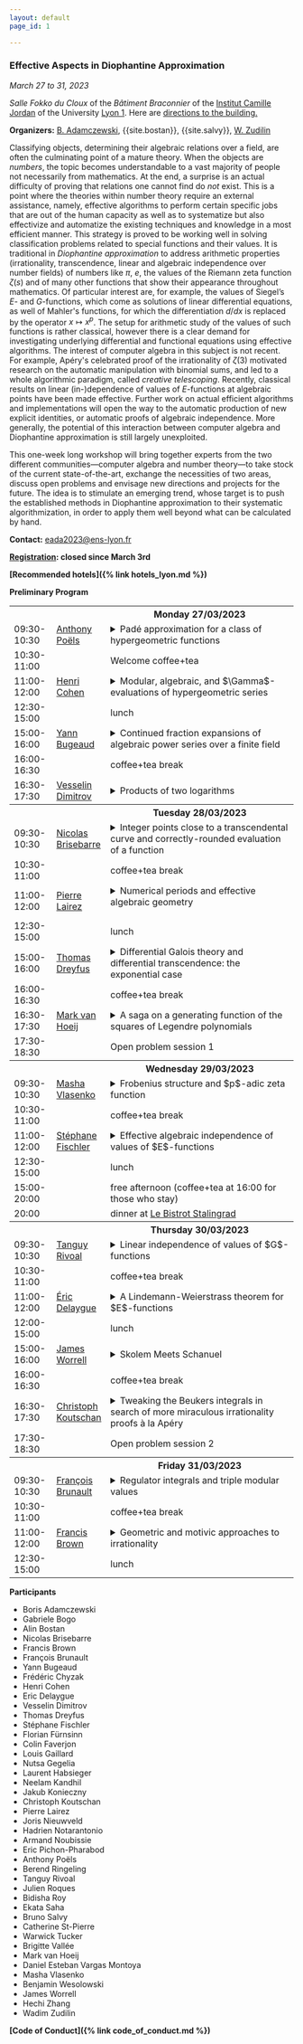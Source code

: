 ```yaml
---
layout: default
page_id: 1

---
```


### Effective Aspects in Diophantine Approximation

*March 27 to 31, 2023*

*Salle Fokko du Cloux* of the *Bâtiment Braconnier* of the [Institut Camille Jordan](https://math.univ-lyon1.fr/?lang=en) of the University [Lyon 1](https://www.univ-lyon1.fr/en). Here are [directions to the building.](https://goo.gl/maps/QTZVntCpjcZtYBcA7) 

**Organizers:** [B. Adamczewski](https://adamczewski.perso.math.cnrs.fr), {{site.bostan}}, {{site.salvy}}, [W. Zudilin](https://www.math.ru.nl/~wzudilin/) 

Classifying objects, determining their algebraic relations over a field, are often the culminating point of a mature theory.
When the objects are *numbers*, the topic becomes understandable to a vast majority of people not necessarily from mathematics.
At the end, a surprise is an actual difficulty of proving that relations one cannot find do *not* exist.
This is a point where the theories within number theory require an external assistance, namely, effective algorithms to perform certain specific jobs that are out of the human capacity as well as to systematize but also effectivize and automatize the existing techniques and knowledge in a most efficient manner.
This strategy is proved to be working well in solving classification problems related to special functions and their values.
It is traditional in *Diophantine approximation* to address arithmetic properties (irrationality, transcendence, linear and algebraic independence over number fields) of numbers like $\pi$, $e$, the values of the Riemann zeta function $\zeta(s)$ and of many other functions that show their appearance throughout mathematics. 
Of particular interest are, for example, the values of Siegel’s $E$- and $G$-functions, which come as solutions of linear differential equations, as well of Mahler's functions, for which the differentiation $d/dx$ is replaced by the operator $x\mapsto x^p$.
The setup for arithmetic study of the values of such functions is rather classical, however there is a clear demand for investigating underlying differential and functional equations using effective algorithms.
The interest of computer algebra in this subject is not recent. 
For example, Apéry's celebrated proof of the irrationality of $\zeta(3)$ motivated research on the automatic manipulation with binomial sums, and led to a whole algorithmic paradigm, called  *creative telescoping*.
Recently, classical results on linear (in-)dependence of values of $E$-functions at algebraic points 
have been made effective. 
Further work on actual efficient algorithms and implementations will open the way to the automatic production of new explicit identities, or automatic proofs of algebraic independence. More generally, the potential of this interaction between computer algebra and Diophantine approximation is still largely unexploited. 

This one-week long workshop will bring together experts from the two different communities––computer algebra and number theory––to take stock of the current state-of-the-art, exchange the necessities of two areas, discuss open problems and envisage new directions and projects for the future.
The idea is to stimulate an emerging trend, whose target is to push the established methods in Diophantine approximation to their systematic algorithmization, 
in order to apply them well beyond what can be calculated by hand.

**Contact:** [eada2023@ens-lyon.fr](mailto:eada2023@ens-lyon.fr)

**[Registration](https://eada23.sciencesconf.org): closed since March 3rd**

**[Recommended hotels]({% link hotels_lyon.md %})**

**Preliminary Program**

<table>
	<tbody>
	<tr>
      <th style="width:15%"> </th>
      <th style="width:15%" style="text-align: center"> </th>
      <th style="width:70%">Monday 27/03/2023</th>
    </tr>
<tr><td> 09:30-10:30</td><td>
  <a href="http://apoels-math-u.net">Anthony Poëls</a></td>
  <td>  
    <details>
    <summary>
      Padé approximation for a class of hypergeometric functions
    </summary>
    <blockquote>In a recent work in collaboration with Makoto Kawashima with established new (effective) irrationality measures for values of functions which belong to a certain class of hypergeometric functions (including shifted logarithmic functions and binomial functions). In this talk, we will try to explain the ideas behind our proofs and constructions.
  </blockquote>
  </details>
  </td>
    </tr>
<tr><td> 10:30-11:00</td><td></td><td>Welcome coffee+tea</td></tr>
<tr><td> 11:00-12:00</td><td>
	<a href="https://www.math.u-bordeaux.fr/~hecohen/">Henri Cohen</a></td>
<td><details>
<summary>
Modular, algebraic, and $\Gamma$-evaluations of hypergeometric series
</summary>
<blockquote>We first give conjecturally complete parametric evaluations
of Gauss's $_2F_1$ hypergeometric functions in terms of finite sums of gamma quotients.
We then generalize the connection due to Fricke with the Eisenstein series $E_4$
to give functional evaluations of $_2F_1$ corresponding to hyperbolic triangle groups.
Finally, we show how a long search has enabled us to find almost $1000$ evaluations
of $_2F_1(a,b,c,z)$ with all parameters rational and the result algebraic, and mention
that they are probably $90\%$ complete for arithmetic triangle groups.</blockquote>
</details>
</td>
</tr>
<tr><td> 12:30-15:00</td><td></td><td> lunch</td></tr>
<tr><td> 15:00-16:00</td><td>
	<a href="https://irma.math.unistra.fr/~bugeaud/">Yann Bugeaud</a></td>
  <td><details><summary>Continued fraction expansions of algebraic power series over a finite field</summary><blockquote>Almost nothing is known on the continued fraction expansion of an algebraic real number of degree at least three. 
The situation is different over the field of power series $\mathbb{F}_p((x^{-1}))$, where $p$ is a prime 
number. For instance, there are algebraic power series of degree at least three whose sequence 
of partial quotients have bounded degree. And there are as well 
algebraic power series of degree at least three which are very well approximable by rational fractions: 
the analogue of Liouville's theorem is best possible in $\mathbb{F}_p((x^{-1}))$. 
Recently, in a joint work with Han (built on a previous work by Han and Hu), we proved that,  for any
distinct nonconstant polynomials $a, b$ in $\mathbb{F}_2 [x]$, the power series 
$$
[a; b, b, a, b, a, a, b, \ldots ] = a  + \frac{1}{b + \frac{1}{b + \cdots}} ,
$$
whose sequence of partial quotients is given by 
the Thue–Morse sequence, is algebraic of degree $4$ over $\mathbb{F}_2 (x)$.
We discuss this and related results. 
Furthermore, we give a complete description of the continued fraction expansion of the 
algebraic power series $(1 + x^{-1})^{j/d}$ in $\mathbb{F}_p((x^{-1}))$, where $j, d$ are coprime integers with 
$d \ge 3$, $1 \le j < d/2$, and $\gcd(p, jd) = 1$. (Joint work with Han). 
</blockquote></details></td></tr>
<tr><td> 16:00-16:30</td><td></td><td>coffee+tea break</td></tr>
<tr><td> 16:30-17:30</td><td><a href="https://www.ias.edu/scholars/vesselin-dimitrov">Vesselin Dimitrov</a></td>
  <td><details>
    <summary>Products of two logarithms
    </summary>
    <blockquote>We explain in detail how to build upon Apéry's method in the framework of arithmetic holonomy bounds to prove the $\mathbb Q$-linear independence of $1, \log(1+1/m), \log(1+1/n)$, and $\log(1+1/m)\log(1+1/n)$ for the range $0 < |1-m/n| < \epsilon_0$ (a positive absolute constant), and how to upgrade the qualitative proof to a quantitative linear independence measure. We further discuss the relations to the classical theory of $G$-functions. This is a report on a joint work with Frank Calegari and Yunqing Tang. 
    </blockquote>
  </details>
  </td></tr>
	<tr>
      <th> </th>
      <th style="text-align: center"> </th>
      <th>Tuesday 28/03/2023</th>
    </tr>
<tr><td>09:30-10:30</td><td><a href="http://perso.ens-lyon.fr/nicolas.brisebarre/">Nicolas Brisebarre</a></td>
  <td><details>
    <summary>Integer points close to a transcendental curve and
correctly-rounded evaluation of a function</summary>
<blockquote>Despite several significant advances over the last 30 years, guaranteeing the correctly rounded evaluation of elementary functions, such as the cosine, the exponential or the cube root for example, remains a difficult problem. It can be formulated as a Diophantine approximation problem, called the table maker's dilemma, which consists in determining points with integer coordinates close to a curve. In a recent work, we propose two algorithmic approaches to tackle this problem. They are closely linked to a celebrated work by Bombieri and Pila and to the so-called Coppersmith method, which has become classic in cryptography. We will present the initial context, one of our approaches and the results of practical experiments. This is joint work with Guillaume Hanrot (ENS Lyon).
  </blockquote>
</details></td></tr>
<tr><td>10:30-11:00</td><td></td><td> coffee+tea break</td></tr>
<tr><td>11:00-12:00</td><td>
  <a href="https://pierre.lairez.fr">Pierre Lairez</a></td>
  <td>  
    <details>
      <summary>
        Numerical periods and effective algebraic geometry
      </summary>
      <blockquote>
Building on symbolic integration and numerical evaluation of D-finite
functions, we can compute numerically periods of rational integrals with
high precision. I will show the main lines of the method and develop
three applications: (1) computing the volume of semialgebraic sets; (2)
uncovering algebraic curves lying on complex surfaces; (3) computing the
singular homology of projective hypersurfaces.

This is based on joint work with Marc Mezzarobba, Eric Pichon-Pharabod,
Mohab Safey El Din, Emre Sertöz, and Pierre Vanhove.
      </blockquote>
      </details>
  </td>
</tr>
<tr><td>12:30-15:00</td><td></td><td>  lunch</td></tr>
<tr><td>15:00-16:00</td><td>
  <a href="https://sites.google.com/site/thomasdreyfusmaths/">Thomas Dreyfus</a></td>
  <td>  
    <details>
      <summary>
        Differential Galois theory and differential transcendence: the exponential case
      </summary>
      <blockquote>We consider meromorphic solutions of difference equations
and prove that very few among them satisfy an algebraic differential
equation. The basic tool is the difference Galois theory of functional
equations.
      </blockquote>
      </details>
  </td>
</tr>
<tr><td>16:00-16:30</td><td></td><td> coffee+tea break</td></tr>
<tr><td>16:30-17:30</td><td><a href="https://www.math.fsu.edu/~hoeij/">Mark van Hoeij</a></td>
  <td><details><summary>A saga on a generating function of the squares of Legendre polynomials
  </summary>
  <blockquote>We decompose the generating function $\sum_{n=0}^\infty\binom{2n}nP_n(y)^2z^n$
of the squares of Legendre polynomials as a product of periods of hyperelliptic curves.
These periods satisfy <em>second</em> order differential equations which is highly unusual
since <em>four</em> is the expected order for genus 2.
These second order equations are arithmetic and yet their monodromy group is dense in
$\rm{SL}_2(\mathbb{R})$. This implies that they cannot be solved in terms of hypergeometric functions,
which is novel for an arithmetic equation that occurred naturally.
This is joint work with Duco van Straten and Wadim Zudilin.
</blockquote></details>
</td></tr>
<tr><td>17:30-18:30</td><td></td><td> Open problem session 1</td></tr>
	<tr>
      <th> </th>
      <th style="text-align: center"> </th>
      <th>Wednesday 29/03/2023</th>
    </tr>
<tr><td>09:30-10:30</td><td><a href="https://www.imath.kiev.ua/~mariyka/">Masha Vlasenko</a></td>
  <td>  <details>
<summary>
Frobenius structure and $p$-adic zeta function</summary>
<blockquote>
I will explain how differential operators coming from algebraic geometry produce interesting $p$-adic numbers. In a recent work with Frits Beukers we give examples of families of Calabi-Yau hypersurfaces in $n$ dimensions, for which one observes $p$-adic zeta values $\zeta_p(k)$ for $1 < k < n$. Appearance of $p$-adic zeta values for differential operators of Calabi-Yau type was conjectured by Candelas, de la Ossa and van Straten. 	
</blockquote>
</details>
</td></tr>

<tr><td>10:30-11:00</td><td></td><td> coffee+tea break</td></tr>
<tr><td>11:00-12:00</td><td><a href="https://www.imo.universite-paris-saclay.fr/~fischler/">Stéphane Fischler</a></td>
  <td>  <details>
<summary>
Effective algebraic independence of values of $E$-functions
</summary>
<blockquote>The class of $E$-functions has been introduced by Siegel in 1929; it contains the exponential and Bessel functions. Given a finite family of algebraically independent $E$-functions, we consider the set $S$ of algebraic points at which their values are algebraically dependent. The Siegel-Shidlovskii theorem, proved in 1955 and refined by several authors, implies that $S$ is finite. The aim of this talk is to give an algorithm that allows one to determine $S$. It is a joint work with Tanguy Rivoal.</blockquote>
</details>
</td></tr>
<tr><td>12:30-15:00</td><td></td><td>  lunch</td></tr>
<tr><td>15:00-20:00</td><td></td><td>  free afternoon (coffee+tea at 16:00 for those who stay) </td></tr>
<tr><td>20:00</td><td></td><td>dinner at <a href="https://www.lebistrotdupotager.com/bistrot/le-bistrot-stalingrad/">Le Bistrot Stalingrad</a></td></tr>
	<tr>
      <th> </th>
      <th style="text-align: center"> </th>
      <th>Thursday 30/03/2023</th>
    </tr>
<tr><td>09:30-10:30</td><td>
	<a href="https://rivoal.perso.math.cnrs.fr">Tanguy Rivoal</a></td>
  <td><details><summary>Linear independence of values of $G$-functions</summary>
  <blockquote>In this talk, I will present recent results obtained with Stéphane Fischler
concerning the values taken at algebraic points by families of $G$-functions. These results are
dual in some sense to a classical result of Chudnovsky. Our results hold not only for points
inside the disk of convergence of a given $G$-function (the usual situation), but also for 
points in a suitable star-shaped domain at the origin to which the $G$-function can be extended.
</blockquote></details>
</td></tr>
<tr><td>10:30-11:00</td><td></td><td>  coffee+tea break</td></tr>
<tr><td>11:00-12:00</td><td><a href="https://sites.google.com/site/ericdelaygue/">Éric Delaygue</a></td><td><details>
<summary>A Lindemann-Weierstrass theorem for $E$-functions</summary>
<blockquote>$E$-functions were introduced by Siegel in 1929 to generalize Diophantine properties of the exponential function. After discussing the recent effective results on the algebraic values of $E$-functions at algebraic points, I will present a generalization of the linear formulation of the Lindemann-Weierstrass theorem for $E$-functions. As a consequence, I will show that the transcendental values at algebraic points of an entire hypergeometric function are linearly independent over the field of algebraic numbers. If time permits, I will give applications to the determination of linear relations between transcendental values of $E$-functions at algebraic points.</blockquote></details></td></tr>
<tr><td>12:00-15:00</td><td></td><td> lunch </td></tr>
<tr><td>15:00-16:00</td><td><a href="https://www.cs.ox.ac.uk/people/james.worrell/home.html">James Worrell</a></td>
  <td><details><summary>Skolem Meets Schanuel</summary>
    <blockquote>The celebrated Skolem-Mahler-Lech Theorem states that the set of zeros of a linear recurrence sequence is the union of a finite set and finitely many arithmetic progressions. The corresponding computational question, the Skolem Problem, asks to determine whether a given linear recurrence sequence has a zero term. Although the Skolem-Mahler-Lech Theorem is almost 90 years old, decidability of the Skolem Problem remains open. The main contribution of this paper is an algorithm to solve the Skolem Problem for simple linear recurrence sequences (those with simple characteristic roots). Whenever the algorithm terminates, it produces a stand-alone certificate that its output is correct -- a set of zeros together with a collection of witnesses that no further zeros exist. We give a proof that the algorithm always terminates assuming two classical number-theoretic conjectures: the Skolem Conjecture (also known as the Exponential Local-Global Principle) and the $p$-adic Schanuel Conjecture. Preliminary experiments with an implementation of this algorithm within the tool <em>Skolem</em> point to the practical applicability of this method. Joint work with Yuri Bilu, Florian Luca, Joris Nieuwveld, Joël Ouaknine, David Purser.
	</blockquote></details></td></tr>
<tr><td>16:00-16:30</td><td></td><td>  coffee+tea break </td></tr>
<tr><td>16:30-17:30</td><td><a href="http://www.koutschan.de">Christoph Koutschan</a></td><td><details><summary>Tweaking the Beukers integrals in search of more miraculous irrationality proofs à la Apéry</summary><blockquote>There are only aleph-zero rational numbers, while there are 2 to the power aleph-zero real numbers. Hence the probability that a randomly chosen real number would be rational is 0. Yet proving rigorously that any specific, natural, real constant, is irrational is usually very hard, witness that there are still no proofs of the irrationality of the Euler-Mascheroni constant, the Catalan constant, or $\zeta(5)$.
Inspired by Frits Beukers' elegant rendition of Apéry's seminal proofs of the irrationality of $\zeta(2)$ and $\zeta(3)$, and heavily using algorithmic proof theory, we systematically searched for other similar integrals, that lead to irrationality proofs. We found quite a few candidates for such proofs, including the square-root of $\pi$ times $\Gamma(7/3)/\Gamma(-1/6)$ and $\Gamma(19/6)/\Gamma(8/3)$ divided by the square-root of $\pi$. Joint work with Robert Dougherty-Bliss and Doron Zeilberger.</blockquote></details></td></tr>
<tr><td>17:30-18:30</td><td></td><td>  Open problem session 2 </td></tr>
	<tr>
      <th> </th>
      <th style="text-align: center"> </th>
      <th>Friday 31/03/2023</th>
    </tr>
<tr><td>09:30-10:30</td><td><a href="http://perso.ens-lyon.fr/francois.brunault/">François Brunault</a></td>
<td>  <details>
<summary>
Regulator integrals and triple modular values
</summary>
<blockquote>Regulator integrals are a certain kind of periods which arise in Beilinson's conjectures on special values of $L$-functions. In the case of modular forms, the regulator integrals introduced by Beilinson involve products of two Eisenstein series. We will describe a new regulator integral based on the Goncharov regulator map. Using triple modular values, we can compute this integral as the $L$-value of a weight $2$ modular form at $s=3$. As an application, we prove a conjecture of Boyd and Rodriguez Villegas on the Mahler measure of $(1+x)(1+y)+z$. This is (in part) joint work with Wadim Zudilin.</blockquote>
</details>
</td></tr>
<tr><td>10:30-11:00</td><td></td><td> coffee+tea break </td></tr>
<tr><td>11:00-12:00</td><td><a href="https://www.maths.ox.ac.uk/people/francis.brown">Francis Brown</a></td><td>
  <details>
    <summary>Geometric and motivic approaches to irrationality</summary>
    <blockquote>I will explain how ideas from algebraic geometry can inform the construction of rational approximations to zeta values, with an emphasis on the role of Poincaré duality.
I will also report on joint work with Wadim Zudilin on rational approximations to $\zeta(5)$.
</blockquote></details>
</td></tr>
<tr><td>12:30-15:00</td><td></td><td> lunch </td></tr>
</tbody>
</table>

**Participants**

* 	Boris Adamczewski
* 	Gabriele Bogo
* 	Alin Bostan
* 	Nicolas	Brisebarre
* 	Francis	Brown
* 	François Brunault
* 	Yann Bugeaud
* 	Frédéric Chyzak
* 	Henri Cohen
* 	Eric Delaygue
* 	Vesselin Dimitrov
* 	Thomas Dreyfus
* 	Stéphane Fischler
* 	Florian	Fürnsinn
* 	Colin Faverjon
* 	Louis Gaillard
* 	Nutsa Gegelia
* 	Laurent	Habsieger
* 	Neelam Kandhil
* 	Jakub Konieczny
* 	Christoph Koutschan
* 	Pierre Lairez
* 	Joris Nieuwveld
* 	Hadrien	Notarantonio
* 	Armand Noubissie
* 	Eric Pichon-Pharabod
* 	Anthony	Poëls
* 	Berend Ringeling
* 	Tanguy Rivoal
* 	Julien Roques
* 	Bidisha	Roy
* 	Ekata Saha
* 	Bruno Salvy
* 	Catherine St-Pierre
* 	Warwick	Tucker
* 	Brigitte Vallée
* 	Mark van Hoeij
* 	Daniel Esteban Vargas Montoya
* 	Masha Vlasenko
* 	Benjamin Wesolowski
* 	James Worrell
* 	Hechi Zhang
* 	Wadim Zudilin



**[Code of Conduct]({% link code_of_conduct.md %})**

